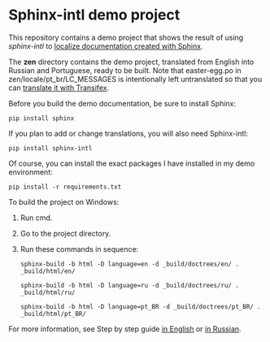 # Sphinx-intl demo project

This repository contains a demo project that shows the result of using *sphinx-intl* to [localize documentation created with Sphinx](http://sphinx-intl.geekwriter.ru/en/).

The **zen** directory contains the demo project, translated from English into Russian and Portuguese, ready to be built. 
Note that easter-egg.po in zen/locale/pt_br/LC_MESSAGES is intentionally left untranslated so that you can [translate it with Transifex](http://sphinx-intl.geekwriter.ru/en/translate-text-in-po-files.html).

Before you build the demo documentation, be sure to install Sphinx:

`pip install sphinx`

If you plan to add or change translations, you will also need Sphinx-intl:

`pip install sphinx-intl`

Of course, you can install the exact packages I have installed in my demo environment:

`pip install -r requirements.txt`

To build the project on Windows:

1. Run cmd.
2. Go to the project directory.
3. Run these commands in sequence: 
   
   `sphinx-build -b html -D language=en -d _build/doctrees/en/ . _build/html/en/`
   
   `sphinx-build -b html -D language=ru -d _build/doctrees/ru/ . _build/html/ru/`
   
   `sphinx-build -b html -D language=pt_BR -d _build/doctrees/pt_BR/ . _build/html/pt_BR/`
   
For more information, see Step by step guide [in English](http://sphinx-intl.geekwriter.ru/en/) or [in Russian](http://sphinx-intl.geekwriter.ru/).
